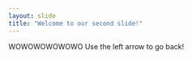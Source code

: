 ```yaml
---
layout: slide
title: "Welcome to our second slide!"
---
```

WOWOWOWOWOWO
Use the left arrow to go back!

